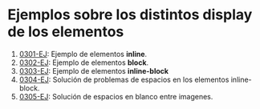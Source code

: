 # Ejemplos sobre los distintos display de los elementos

1. [0301-EJ](./0301-EJ): Ejemplo de elementos **inline**.
2. [0302-EJ](./0302-EJ): Ejemplo de elementos **block**.
3. [0303-EJ](./0303-EJ): Ejemplo de elementos **inline-block**
4. [0304-EJ](./0304-EJ): Solución de problemas de espacios en los elementos inline-block.
5. [0305-EJ](./0305-EJ): Solución de espacios en blanco entre imagenes.
